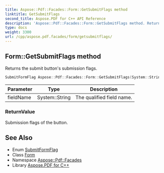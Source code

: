 ```yaml
---
title: Aspose::Pdf::Facades::Form::GetSubmitFlags method
linktitle: GetSubmitFlags
second_title: Aspose.PDF for C++ API Reference
description: 'Aspose::Pdf::Facades::Form::GetSubmitFlags method. Returns the submit button''s submission flags in C++.'
type: docs
weight: 3300
url: /cpp/aspose.pdf.facades/form/getsubmitflags/
---
```

## Form::GetSubmitFlags method


Returns the submit button's submission flags.

```cpp
SubmitFormFlag Aspose::Pdf::Facades::Form::GetSubmitFlags(System::String fieldName)
```


| Parameter | Type | Description |
| --- | --- | --- |
| fieldName | System::String | The qualified field name. |

### ReturnValue

Submission flags of the button.

## See Also

* Enum [SubmitFormFlag](../../submitformflag/)
* Class [Form](../)
* Namespace [Aspose::Pdf::Facades](../../)
* Library [Aspose.PDF for C++](../../../)
